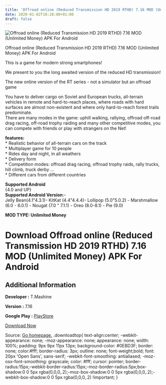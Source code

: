 ```yaml
---
title: 'Offroad online (Reduced Transmission HD 2019 RTHD) 7.16 MOD (Unlimited Money) APK For Android'
date: 2020-01-02T18:28:00+01:00
draft: false
---
```


![Offroad online (Reduced Transmission HD 2019 RTHD) 7.16 MOD (Unlimited Money) APK For Android](https://i1.wp.com/apkhome.net/wp-content/uploads/2020/01/Offroad-online-Reduced-Transmission-HD-2019-RTHD-7.16-MOD-Unlimited-Money.png "Offroad online (Reduced Transmission HD 2019 RTHD) 7.16 MOD (Unlimited Money) APK For Android")

  

Offroad online (Reduced Transmission HD 2019 RTHD) 7.16 MOD (Unlimited Money) APK For Android

This is a game for modern strong smartphones!

We present to you the long awaited version of the reduced HD transmission!

The new online version of the RT series - not a simulator but an offroad game

You have to deliver cargo on Soviet and European trucks, all-terrain vehicles in remote and hard-to-reach places, where roads with hard surfaces are almost non-existent and where only hard-to-reach forest trails predominate.  
There are many modes in the game: uphill walking, rallying, offroad off-road drag racing, off-road trophy raiding and many other competitive modes, you can compete with friends or play with strangers on the Net!

**features:**  
\* Realistic behavior of all-terrain cars on the track  
\* Multiplayer game for 10 people  
\* Rides day and night, in all weathers  
\* Delivery form  
\* Competition modes: offroad drag racing, offroad trophy raids, rally trucks, hill climb, truck derby ...  
\* Different cars from different countries

**Supported Android**  
{4.0 and UP}  
**Supported Android Version**:-  
Jelly Bean(4.1"4.3.1)- KitKat (4.4"4.4.4)- Lollipop (5.0"5.0.2) - Marshmallow (6.0 - 6.0.1) - Nougat (7.0 " 7.1.1) - Oreo (8.0-8.1) - Pie (9.0)

**MOD TYPE: Unlimited Money**

Download Offroad online (Reduced Transmission HD 2019 RTHD) 7.16 MOD (Unlimited Money) APK For Android
======================================================================================================

Additional Information
----------------------

**Developer :** T.Mashine

**Version :** 7.16

**Google Play :** [PlayStore](https://play.google.com/store/apps/details?id=com.HeavyMental.RTHD)

  

[Download Now](https://store4app.co/post/offroad-online-reduced-transmission-hd-2019-rthd-7-16-mod-unlimited-money-apk-for-android_1577983354)

  
Source: [Go homepage.](https://store4app.co/post/offroad-online-reduced-transmission-hd-2019-rthd-7-16-mod-unlimited-money-apk-for-android_1577983354) .downloadtop{ text-align:center; -webkit-appearance: none; -moz-appearance: none; appearance: none; width: 100%; padding: 9px 9px 11px 13px; background-color: #0EBD3F; border: none; color:#fff; border-radius: 3px; outline: none; font-weight;bold; font: 20px 'Open Sans', sans-serif; -webkit-font-smoothing: antialiased; -moz-osx-font-smoothing: grayscale; color: #fff; cursor: pointer; border-radius:15px;-webkit-border-radius:15px;-moz-border-radius:5px;box-shadow:0 0 5px rgba(0,0,0,.2);-moz-box-shadow:0 0 5px rgba(0,0,0,.2);-webkit-box-shadow:0 0 5px rgba(0,0,0,.2) !important; }